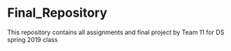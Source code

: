 # Final_Repository
This repository contains all assignments and final project by Team 11 for DS spring 2019 class

